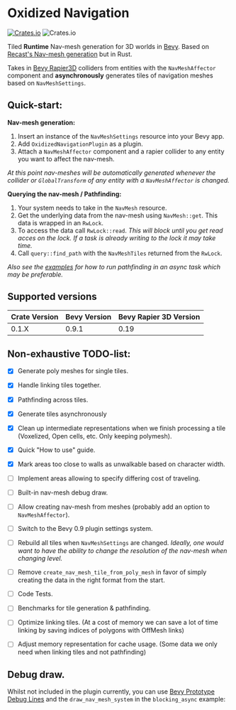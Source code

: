 # Oxidized Navigation
[![Crates.io](https://img.shields.io/crates/v/oxidized_navigation)](https://crates.io/crates/oxidized_navigation/)
![Crates.io](https://img.shields.io/crates/l/oxidized_navigation)

Tiled **Runtime** Nav-mesh generation for 3D worlds in [Bevy](https://bevyengine.org/). Based on [Recast's Nav-mesh generation](https://github.com/recastnavigation/recastnavigation/) but in Rust.

Takes in [Bevy Rapier3D](https://crates.io/crates/bevy_rapier3d) colliders from entities with the ``NavMeshAffector`` component and **asynchronously** generates tiles of navigation meshes based on ``NavMeshSettings``.

## Quick-start:
**Nav-mesh generation:**
1. Insert an instance of the ``NavMeshSettings`` resource into your Bevy app.
2. Add ``OxidizedNavigationPlugin`` as a plugin.
3. Attach a ``NavMeshAffector`` component and a rapier collider to any entity you want to affect the nav-mesh.

*At this point nav-meshes will be automatically generated whenever the collider or ``GlobalTransform`` of any entity with a ``NavMeshAffector`` is changed.*

**Querying the nav-mesh / Pathfinding:**
1. Your system needs to take in the ``NavMesh`` resource.
2. Get the underlying data from the nav-mesh using ``NavMesh::get``. This data is wrapped in an ``RwLock``.
3. To access the data call ``RwLock::read``. *This will block until you get read acces on the lock. If a task is already writing to the lock it may take time.*
4. Call ``query::find_path`` with the ``NavMeshTiles`` returned from the ``RwLock``. 

*Also see the [examples](https://github.com/TheGrimsey/oxidized_navigation/tree/master/examples) for how to run pathfinding in an async task which may be preferable.*

## Supported versions

| Crate Version | Bevy Version | Bevy Rapier 3D Version |
| ------------- | ------------ | ---------------------- |
| 0.1.X         | 0.9.1        | 0.19                   |

## Non-exhaustive TODO-list:

- [X] Generate poly meshes for single tiles.
- [X] Handle linking tiles together.
- [X] Pathfinding across tiles.
- [X] Generate tiles asynchronously
- [X] Clean up intermediate representations when we finish processing a tile (Voxelized, Open cells, etc. Only keeping polymesh).
- [X] Quick "How to use" guide.

- [X] Mark areas too close to walls as unwalkable based on character width.
- [ ] Implement areas allowing to specify differing cost of traveling.
- [ ] Built-in nav-mesh debug draw.
- [ ] Allow creating nav-mesh from meshes (probably add an option to ``NavMeshAffector``).
- [ ] Switch to the Bevy 0.9 plugin settings system.
- [ ] Rebuild all tiles when ``NavMeshSettings`` are changed. *Ideally, one would want to have the ability to change the resolution of the nav-mesh when changing level.* 

- [ ] Remove ``create_nav_mesh_tile_from_poly_mesh`` in favor of simply creating the data in the right format from the start.
- [ ] Code Tests.
- [ ] Benchmarks for tile generation & pathfinding. 
- [ ] Optimize linking tiles. (At a cost of memory we can save a lot of time linking by saving indices of polygons with OffMesh links)
- [ ] Adjust memory representation for cache usage. (Some data we only need when linking tiles and not pathfinding)

## Debug draw.

Whilst not included in the plugin currently, you can use [Bevy Prototype Debug Lines](https://crates.io/crates/bevy_prototype_debug_lines) and the ``draw_nav_mesh_system`` in the ``blocking_async`` example:
